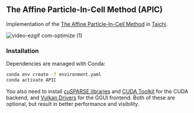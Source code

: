 ## The Affine Particle-In-Cell Method (APIC)
Implementation of the [The Affine Particle-In-Cell Method](https://doi.org/10.1145/2766996) in [Taichi](https://www.taichi-lang.org/).

<!-- 
<p align="center">
  <img src="https://github.com/user-attachments/assets/747153a1-90e8-4462-be5a-e2413c021f92" alt="animated" height=720px />
</p>
-->

![video-ezgif com-optimize (1)](https://github.com/user-attachments/assets/7a237a82-fd0f-4055-885c-54f443c6fefc)


### Installation
Dependencies are managed with Conda:
```bash
conda env create -f environment.yaml
conda activate APIC
```
You also need to install [cuSPARSE libraries](https://pypi.org/project/nvidia-cusparse-cu12/) and [CUDA Toolkit](https://developer.nvidia.com/cuda-downloads) for the CUDA backend, and [Vulkan Drivers](https://developer.nvidia.com/vulkan-driver) for the GGUI frontend. Both of these are optional, but result in better performance and visibility.
